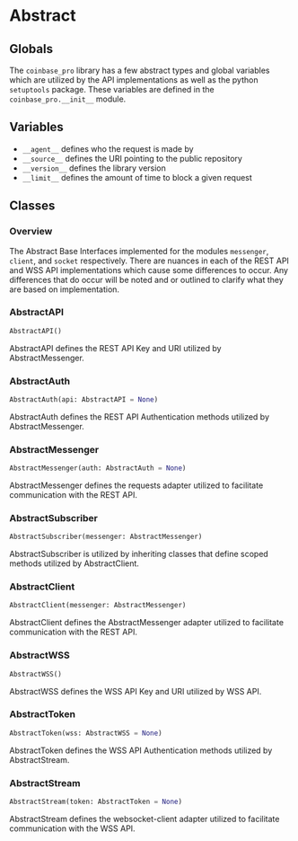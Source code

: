 # Abstract

## Globals

The `coinbase_pro` library has a few abstract types and global variables which are utilized by the API implementations as well as the python `setuptools` package. These variables are defined in the `coinbase_pro.__init__` module.

## Variables

- `__agent__` defines who the request is made by
- `__source__` defines the URI pointing to the public repository
- `__version__` defines the library version
- `__limit__` defines the amount of time to block a given request

## Classes

### Overview

The Abstract Base Interfaces implemented for the modules `messenger`, `client`, and `socket` respectively. There are nuances in each of the REST API and WSS API implementations which cause some differences to occur. Any differences that do occur will be noted and or outlined to clarify what they are based on implementation.

### AbstractAPI


```python
AbstractAPI()
```

AbstractAPI defines the REST API Key and URI utilized by AbstractMessenger.

### AbstractAuth

```python
AbstractAuth(api: AbstractAPI = None)
```

AbstractAuth defines the REST API Authentication methods utilized by AbstractMessenger.

### AbstractMessenger

```python
AbstractMessenger(auth: AbstractAuth = None)
```

AbstractMessenger defines the requests adapter utilized to facilitate communication with the REST API.

### AbstractSubscriber

```python
AbstractSubscriber(messenger: AbstractMessenger)
```

AbstractSubscriber is utilized by inheriting classes that define scoped methods utilized by AbstractClient.

### AbstractClient

```python
AbstractClient(messenger: AbstractMessenger)
```

AbstractClient defines the AbstractMessenger adapter utilized to facilitate communication with the REST API. 

### AbstractWSS

```python
AbstractWSS()
```

AbstractWSS defines the WSS API Key and URI utilized by WSS API.

### AbstractToken

```python
AbstractToken(wss: AbstractWSS = None)
```

AbstractToken defines the WSS API Authentication methods utilized by AbstractStream.

### AbstractStream

```python
AbstractStream(token: AbstractToken = None)
```

AbstractStream defines the websocket-client adapter utilized to facilitate communication with the WSS API.
